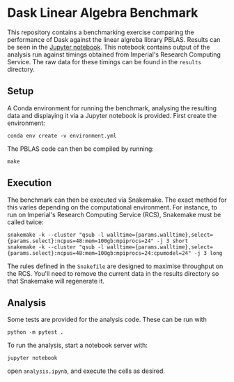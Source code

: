 # Dask Linear Algebra Benchmark

This repository contains a benchmarking exercise comparing the performance of
Dask against the linear algreba library PBLAS. Results can be seen in the
[Jupyter notebook](analysis.ipynb). This notebook contains output of the
analysis run against timings obtained from Imperial's Research Computing
Service. The raw data for these timings can be found in the `results`
directory.

## Setup

A Conda environment for running the benchmark, analysing the resulting data and
displaying it via a Jupyter notebook is provided. First create the environment:
```
conda env create -v environment.yml
```

The PBLAS code can then be compiled by running:
```
make
```

## Execution

The benchmark can then be executed via Snakemake. The exact method for this
varies depending on the computational environment. For instance, to run on
Imperial's Research Computing Service (RCS), Snakemake must be called twice:
```
snakemake -k --cluster "qsub -l walltime={params.walltime},select={params.select}:ncpus=48:mem=100gb:mpiprocs=24" -j 3 short
snakemake -k --cluster "qsub -l walltime={params.walltime},select={params.select}:ncpus=48:mem=100gb:mpiprocs=24:cpumodel=24" -j 3 long
```

The rules defined in the `Snakefile` are designed to maximise throughput on the
RCS. You'll need to remove the current data in the results directory so that
Snakemake will regenerate it.

## Analysis

Some tests are provided for the analysis code. These can be run with
```
python -m pytest .
```

To run the analysis, start a notebook server with:
```
jupyter notebook
```

open `analysis.ipynb`, and execute the cells as desired.
